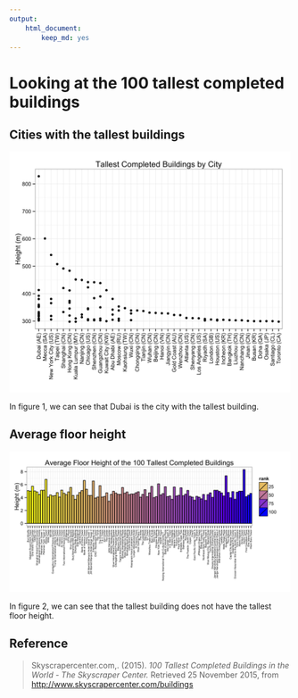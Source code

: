 ```yaml
---
output:
    html_document:
        keep_md: yes
---
```

# Looking at the 100 tallest completed buildings

## Cities with the tallest buildings
<img src="skyscraper.fig.byCity.png" width="540px">

In figure 1, we can see that Dubai is the city with the tallest building.

## Average floor height
<img src="skyscraper.fig.perFloor.png" width="640px">

In figure 2, we can see that the tallest building does not have the tallest floor height.

## Reference
> Skyscrapercenter.com,. (2015). *100 Tallest Completed Buildings in the World - The Skyscraper Center.* Retrieved 25 November 2015, from http://www.skyscrapercenter.com/buildings

